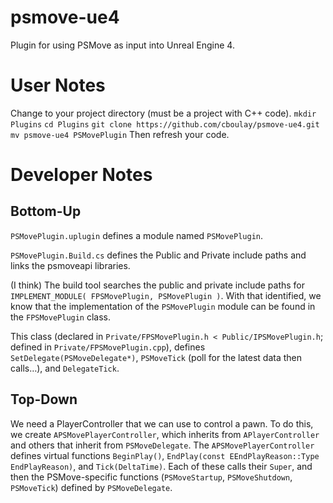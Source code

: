 # psmove-ue4
Plugin for using PSMove as input into Unreal Engine 4.

# User Notes

Change to your project directory (must be a project with C++ code).
`mkdir Plugins`
`cd Plugins`
`git clone https://github.com/cboulay/psmove-ue4.git`
`mv psmove-ue4 PSMovePlugin`
Then refresh your code.

# Developer Notes

## Bottom-Up

`PSMovePlugin.uplugin` defines a module named `PSMovePlugin`.

`PSMovePlugin.Build.cs` defines the Public and Private include paths and links the psmoveapi libraries.

(I think) The build tool searches the public and private include paths for `IMPLEMENT_MODULE( FPSMovePlugin, PSMovePlugin )`. With that identified, we know that the implementation of the `PSMovePlugin` module can be found in the `FPSMovePlugin` class.

This class (declared in `Private/FPSMovePlugin.h < Public/IPSMovePlugin.h`; defined in `Private/FPSMovePlugin.cpp`), defines `SetDelegate(PSMoveDelegate*)`, `PSMoveTick` (poll for the latest data then calls…), and `DelegateTick`.



## Top-Down

We need a PlayerController that we can use to control a pawn.
To do this, we create `APSMovePlayerController`, which inherits from `APlayerController` and others that inherit from `PSMoveDelegate`. The `APSMovePlayerController` defines virtual functions `BeginPlay()`, `EndPlay(const EEndPlayReason::Type EndPlayReason)`, and `Tick(DeltaTime)`. Each of these calls their `Super`, and then the PSMove-specific functions (`PSMoveStartup`, `PSMoveShutdown`, `PSMoveTick`) defined by `PSMoveDelegate`.

